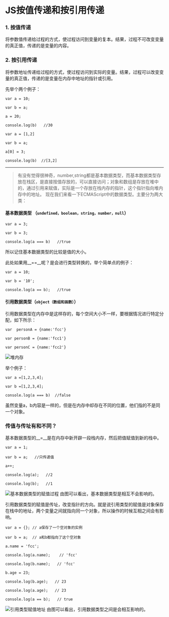 # JS按值传递和按引用传递

### 1.   按值传递

将参数值传递给过程的方式，使过程访问到变量的复本。结果，过程不可改变变量的真正值，传递的是变量的内容。

### 2.   按引用传递

将参数地址传递给过程的方式，使过程访问到实际的变量。结果，过程可以改变变量的真正值，传递的是变量在内存中地址的指针或引用。

先举个两个例子：

`var a = 10;`

`var b = a;`

` a = 20; `

`console.log(b)   //30`


`var a = [1,2]`

`var b = a;`

`a[0] = 3;`

`console.log(b)  //[3,2]`


**************

>有没有觉得很神奇，number,string都是基本数据类型，而基本数据类型存放在栈区，是直接按值存放的，可以直接访问；对象和数组是存放在堆中的，通过引用来赋值，实际是一个存放在栈内存的指针，这个指针指向堆内存中的地址。
现在我们来看一下ECMAScript中的数据类型。主要分为两大类：

#### 基本数据类型 （`undefined，boolean，string，number，null`）

`var a = 3;`

`var b = 3;`

`console.log(a === b)   //true`

所以记住基本数据类型的比较是值的大小。

此处如果用__==__呢？是会进行类型转换的，举个简单点的例子：

`var a = 10;`

`var b = '10';`

`console.log(a == b);   //true`

#### 引用数据类型（`object（数组和函数）`）

引用数据类型在内存中是这样存的，每个空间大小不一样，要根据情况进行特定分配，如下所示：

`var  personA = {name:'fcc'}`

`var personB = {name:'fcc1'}`

`var personC = {name:'fcc2'}`

![堆内存](http://upload-images.jianshu.io/upload_images/4506573-0d051e07fcf922c7.png?imageMogr2/auto-orient/strip%7CimageView2/2/w/1240)

举个例子：

`var a =[1,2,3,4];`

`var b =[1,2,3,4];`

`console.log(a === b)  //false`

虽然变量a，b内容是一样的，但是在内存中却存在不同的位置，他们指的不是同一个对象。

### 传值与传址有和不同？

基本数据类型的__=__是在内存中新开辟一段栈内存，然后把值赋值到新的栈中。

`var a = 1;`

`var b = a;   //只传递值`

`a++;`

`console.log(a);   //2`

`console.log(b);   //1`

![基本数据类型的赋值过程](http://upload-images.jianshu.io/upload_images/4506573-33bd6620c78de7d9.png?imageMogr2/auto-orient/strip%7CimageView2/2/w/1240)
由图可以看出，基本数据类型是相互不会影响的。

引用数据类型的赋值是传址，改变指针的方向。就是说引用类型的赋值是对象保存在栈中的地址，两个变量之间就指向同一个对象，所以操作的时候互相之间会有影响。

`var a = {}; // a保存了一个空对象的实例`

`var b = a;  // a和b都指向了这个空对象`

`a.name = 'fcc';`

`console.log(a.name);    // 'fcc'`

`console.log(b.name);   // 'fcc'`

`b.age = 23;`

`console.log(b.age);   // 23`

`console.log(a.age);   // 23`

`console.log(a == b);   // true`

![引用类型赋值地址](http://upload-images.jianshu.io/upload_images/4506573-ff4f38bc5226ce4c.png?imageMogr2/auto-orient/strip%7CimageView2/2/w/1240)
由图可以看出，引用数据类型之间是会相互影响的。